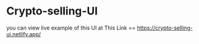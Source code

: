 ﻿# Crypto-selling-UI

you can view live example of this UI at This Link == https://crypto-selling-ui.netlify.app/
